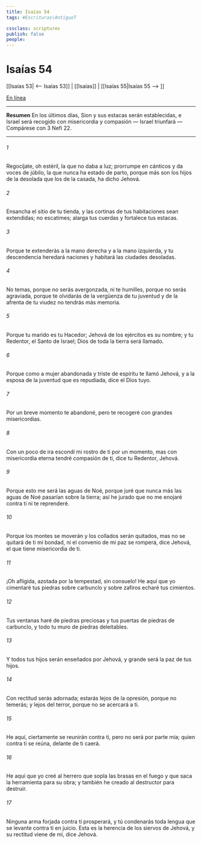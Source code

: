 ```yaml
---
title: Isaías 54
tags: #Escrituras\AntiguoT

cssclass: scriptures
publish: false
people:
---
```


# Isaías 54
[[Isaías 53| <-- Isaías 53]] | [[Isaías]] | [[Isaías 55|Isaías 55 --> ]]

[En línea](https://churchofjesuschrist.org/study/scriptures/ot/isa/54?lang=spa)

---
__Resumen__
En los últimos días, Sion y sus estacas serán establecidas, e Israel será recogido con misericordia y compasión — Israel triunfará — Compárese con 3 Nefi 22.

---
###### 1 
Regocíjate, oh estéril, la que no daba a luz; prorrumpe en cánticos y da voces de júbilo, la que nunca ha estado de parto, porque más son los hijos de la desolada que los de la casada, ha dicho Jehová.

###### 2 
Ensancha el sitio de tu tienda, y las cortinas de tus habitaciones sean extendidas; no escatimes; alarga tus cuerdas y fortalece tus estacas.

###### 3 
Porque te extenderás a la mano derecha y a la mano izquierda, y tu descendencia heredará naciones y habitará las ciudades desoladas.

###### 4 
No temas, porque no serás avergonzada, ni te humilles, porque no serás agraviada, porque te olvidarás de la vergüenza de tu juventud y de la afrenta de tu viudez no tendrás más memoria.

###### 5 
Porque tu marido es tu Hacedor; Jehová de los ejércitos es su nombre; y tu Redentor, el Santo de Israel; Dios de toda la tierra será llamado.

###### 6 
Porque como a mujer abandonada y triste de espíritu te llamó Jehová, y  a la esposa de la juventud que es repudiada, dice el Dios tuyo.

###### 7 
Por un breve momento te abandoné, pero te recogeré con grandes misericordias.

###### 8 
Con un poco de ira escondí mi rostro de ti por un momento, mas con misericordia eterna tendré compasión de ti, dice tu Redentor, Jehová.

###### 9 
Porque esto me será  las aguas de Noé, porque juré que nunca más las aguas de Noé pasarían sobre la tierra; así he jurado que no me enojaré contra ti ni te reprenderé.

###### 10 
Porque los montes se moverán y los collados serán quitados, mas no se quitará de ti mi bondad, ni el convenio de mi paz se romperá, dice Jehová, el que tiene misericordia de ti.

###### 11 
¡Oh afligida, azotada por la tempestad, sin consuelo! He aquí que yo cimentaré tus piedras sobre carbunclo y sobre zafiros echaré tus cimientos.

###### 12 
Tus ventanas haré de piedras preciosas y tus puertas de piedras de carbunclo, y todo tu muro de piedras deleitables.

###### 13 
Y todos tus hijos serán enseñados por Jehová, y grande será la paz de tus hijos.

###### 14 
Con rectitud serás adornada; estarás lejos de la opresión, porque no temerás; y lejos del terror, porque no se acercará a ti.

###### 15 
He aquí, ciertamente se reunirán contra ti, pero no será por parte mía; quien contra ti se reúna, delante de ti caerá.

###### 16 
He aquí que yo creé al herrero que sopla las brasas en el fuego y que saca la herramienta para su obra; y también he creado al destructor para destruir.

###### 17 
Ninguna arma forjada contra ti prosperará, y tú condenarás toda lengua que se levante contra ti en juicio. Esta es la herencia de los siervos de Jehová, y su rectitud viene de mí, dice Jehová.

